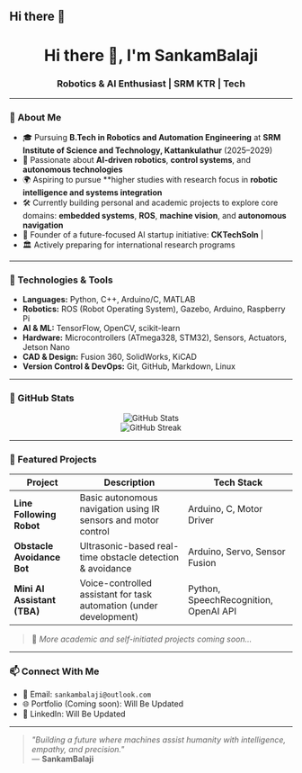 ## Hi there 👋

<h1 align="center">Hi there 👋, I'm SankamBalaji</h1>
<h3 align="center">Robotics & AI Enthusiast | SRM KTR | Tech</h3>

---

### 🚀 About Me

- 🎓 Pursuing **B.Tech in Robotics and Automation Engineering** at **SRM Institute of Science and Technology, Kattankulathur** (2025–2029)
- 🔬 Passionate about **AI-driven robotics**, **control systems**, and **autonomous technologies**
- 🌍 Aspiring to pursue **higher studies with research focus in **robotic intelligence and systems integration**
- 🛠 Currently building personal and academic projects to explore core domains: **embedded systems**, **ROS**, **machine vision**, and **autonomous navigation**
- 🧠 Founder of a future-focused AI startup initiative: **CKTechSoln** | 
- 🏛 Actively preparing for international research programs

---

### 🔧 Technologies & Tools

- **Languages:** Python, C++, Arduino/C, MATLAB  
- **Robotics:** ROS (Robot Operating System), Gazebo, Arduino, Raspberry Pi  
- **AI & ML:** TensorFlow, OpenCV, scikit-learn  
- **Hardware:** Microcontrollers (ATmega328, STM32), Sensors, Actuators, Jetson Nano  
- **CAD & Design:** Fusion 360, SolidWorks, KiCAD  
- **Version Control & DevOps:** Git, GitHub, Markdown, Linux

---

### 📂 GitHub Stats

<p align="center">
  <img src="https://github-readme-stats.vercel.app/api?username=SANKAMBALAJI&show_icons=true&theme=dracula&hide_title=true" alt="GitHub Stats" />
  <br>
  <img src="https://github-readme-streak-stats.herokuapp.com/?user=SANKAMBALAJI&theme=dracula" alt="GitHub Streak" />
</p>

---

### 📌 Featured Projects

| Project | Description | Tech Stack |
|--------|-------------|------------|
| **Line Following Robot** | Basic autonomous navigation using IR sensors and motor control | Arduino, C, Motor Driver |
| **Obstacle Avoidance Bot** | Ultrasonic-based real-time obstacle detection & avoidance | Arduino, Servo, Sensor Fusion |
| **Mini AI Assistant (TBA)** | Voice-controlled assistant for task automation (under development) | Python, SpeechRecognition, OpenAI API |

> 🔧 *More academic and self-initiated projects coming soon...*

---

### 📫 Connect With Me

- 📧 Email: `sankambalaji@outlook.com`
- 🌐 Portfolio (Coming soon): Will Be Updated 
- 📝 LinkedIn: Will Be Updated 

---

> _"Building a future where machines assist humanity with intelligence, empathy, and precision."_  
> — **SankamBalaji**

